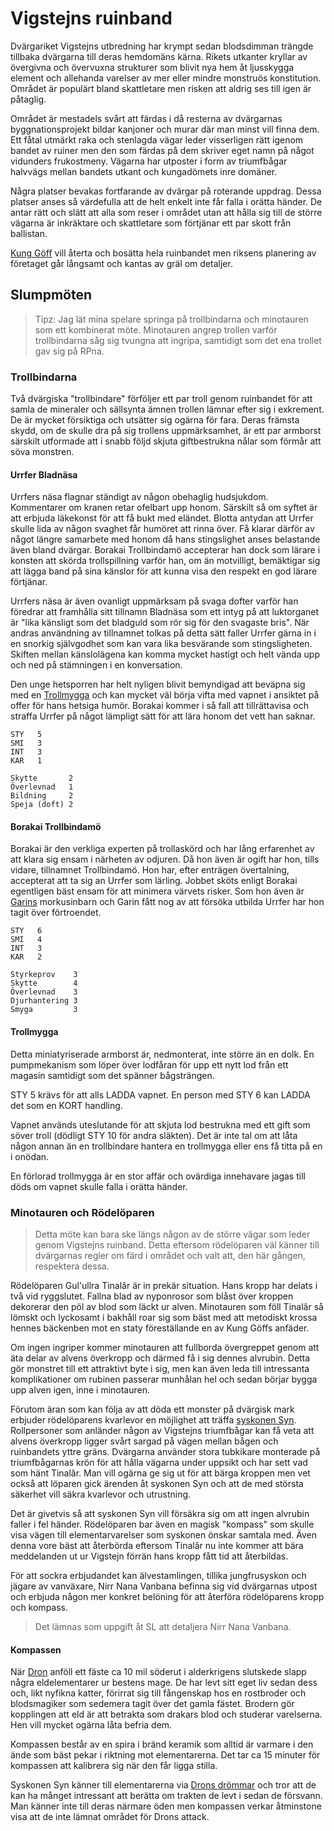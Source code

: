 <title>Vigstejns ruinband - Gravsådd</title>

# Vigstejns ruinband

Dvärgariket Vigstejns utbredning har krympt sedan blodsdimman trängde tillbaka dvärgarna till deras hemdomäns kärna. Rikets utkanter kryllar av övergivna och övervuxna strukturer som blivit nya hem åt ljusskygga element och allehanda varelser av mer eller mindre monstruös konstitution. Området är populärt bland skattletare men risken att aldrig ses till igen är påtaglig.

Området är mestadels svårt att färdas i då resterna av dvärgarnas byggnationsprojekt bildar kanjoner och murar där man minst vill finna dem. Ett fåtal utmärkt raka och stenlagda vägar leder visserligen rätt igenom bandet av ruiner men den som färdas på dem skriver eget namn på något vidunders frukostmeny. Vägarna har utposter i form av triumfbågar halvvägs mellan bandets utkant och kungadömets inre domäner.

Några platser bevakas fortfarande av dvärgar på roterande uppdrag. Dessa platser anses så värdefulla att de helt enkelt inte får falla i orätta händer. De antar rätt och slätt att alla som reser i området utan att hålla sig till de större vägarna är inkräktare och skattletare som förtjänar ett par skott från ballistan.

[Kung Göff](kung_göff.html) vill återta och bosätta hela ruinbandet men riksens planering av företaget går långsamt och kantas av gräl om detaljer.

## Slumpmöten

> Tipz: Jag lät mina spelare springa på trollbindarna och minotauren som ett kombinerat möte. Minotauren angrep trollen varför trollbindarna såg sig tvungna att ingripa, samtidigt som det ena trollet gav sig på RPna.

### Trollbindarna

Två dvärgiska "trollbindare" förföljer ett par troll genom ruinbandet för att samla de mineraler och sällsynta ämnen trollen lämnar efter sig i exkrement. De är mycket försiktiga och utsätter sig ogärna för fara. Deras främsta skydd, om de skulle dra på sig trollens uppmärksamhet, är ett par armborst särskilt utformade att i snabb följd skjuta giftbestrukna nålar som förmår att söva monstren.

#### Urrfer Bladnäsa

Urrfers näsa flagnar ständigt av någon obehaglig hudsjukdom. Kommentarer om kranen retar ofelbart upp honom. Särskilt så om syftet är att erbjuda läkekonst för att få bukt med eländet. Blotta antydan att Urrfer skulle lida av någon svaghet får humöret att rinna över. Få klarar därför av något längre samarbete med honom då hans stingslighet anses belastande även bland dvärgar. Borakai Trollbindamö accepterar han dock som lärare i konsten att skörda trollspillning varför han, om än motvilligt, bemäktigar sig att lägga band på sina känslor för att kunna visa den respekt en god lärare förtjänar.

Urrfers näsa är även ovanligt uppmärksam på svaga dofter varför han föredrar att framhålla sitt tillnamn Bladnäsa som ett intyg på att luktorganet är "lika känsligt som det bladguld som rör sig för den svagaste bris". När andras användning av tillnamnet tolkas på detta sätt faller Urrfer gärna in i en snorkig självgodhet som kan vara lika besvärande som stingsligheten. Skiften mellan känslolägena kan komma mycket hastigt och helt vända upp och ned på stämningen i en konversation.

Den unge hetsporren har helt nyligen blivit bemyndigad att beväpna sig med en [Trollmygga](#trollmygga) och kan mycket väl börja vifta med vapnet i ansiktet på offer för hans hetsiga humör. Borakai kommer i så fall att tillrättavisa och straffa Urrfer på något lämpligt sätt för att lära honom det vett han saknar.

```
STY   5
SMI   3
INT   3
KAR   1

Skytte       2
Överlevnad   1
Bildning     2
Speja (doft) 2
```

#### Borakai Trollbindamö

Borakai är den verkliga experten på trollaskörd och har lång erfarenhet av att klara sig ensam i närheten av odjuren. Då hon även är ogift har hon, tills vidare, tillnamnet Trollbindamö. Hon har, efter enträgen övertalning, accepterat att ta sig an Urrfer som lärling. Jobbet sköts enligt Borakai egentligen bäst ensam för att minimera värvets risker. Som hon även är [Garins](kung_göff.html#garin-raffir) morkusinbarn och Garin fått nog av att försöka utbilda Urrfer har hon tagit över förtroendet.

```
STY   6
SMI   4
INT   3
KAR   2

Styrkeprov    3
Skytte        4
Överlevnad    3
Djurhantering 3
Smyga         3
```

#### Trollmygga

Detta miniatyriserade armborst är, nedmonterat, inte större än en dolk. En pumpmekanism som löper över lodfåran för upp ett nytt lod från ett magasin samtidigt som det spänner bågsträngen. 

STY 5 krävs för att alls LADDA vapnet. En person med STY 6 kan LADDA det som en KORT handling.

Vapnet används uteslutande för att skjuta lod bestrukna med ett gift som söver troll (dödligt STY 10 för andra släkten). Det är inte tal om att låta någon annan än en trollbindare hantera en trollmygga eller ens få titta på en i onödan.

En förlorad trollmygga är en stor affär och ovärdiga innehavare jagas till döds om vapnet skulle falla i orätta händer.

### Minotauren och Rödelöparen

> Detta möte kan bara ske längs någon av de större vägar som leder genom Vigstejns ruinband. Detta eftersom rödelöparen väl känner till dvärgarnas regler om färd i området och valt att, den här gången, respektera dessa.

Rödelöparen Gul'ullra Tinalâr är in prekär situation. Hans kropp har delats i två vid ryggslutet. Fallna blad av nyponrosor som blåst över kroppen dekorerar den pöl av blod som läckt ur alven. Minotauren som föll Tinalâr så lömskt och lyckosamt i bakhåll roar sig som bäst med att metodiskt krossa hennes bäckenben mot en staty föreställande en av Kung Göffs anfäder.

Om ingen ingriper kommer minotauren att fullborda övergreppet genom att äta delar av alvens överkropp och därmed få i sig dennes alvrubin. Detta gör monstret till ett attraktivt byte i sig, men kan även leda till intressanta komplikationer om rubinen passerar munhålan hel och sedan börjar bygga upp alven igen, inne i minotauren.

Förutom äran som kan följa av att döda ett monster på dvärgisk mark erbjuder rödelöparens kvarlevor en möjlighet att träffa [syskonen Syn](syskonen_syn.html). Rollpersoner som anländer någon av Vigstejns triumfbågar kan få veta att alvens överkropp ligger svårt sargad på vägen mellan bågen och ruinbandets yttre gräns. Dvärgarna använder stora tubkikare monterade på triumfbågarnas krön för att hålla vägarna under uppsikt och har sett vad som hänt Tinalâr. Man vill ogärna ge sig ut för att bärga kroppen men vet också att löparen gick ärenden åt syskonen Syn och att de med största säkerhet vill säkra kvarlevor och utrustning.

Det är givetvis så att syskonen Syn vill försäkra sig om att ingen alvrubin faller i fel händer. Rödelöparen bar även en magisk "kompass" som skulle visa vägen till elementarvarelser som syskonen önskar samtala med. Även denna vore bäst att återbörda eftersom Tinalâr nu inte kommer att bära meddelanden ut ur Vigstejn förrän hans kropp fått tid att återbildas.

För att sockra erbjudandet kan älvestamlingen, tillika jungfrusyskon och jägare av vanväxare, Nirr Nana Vanbana befinna sig vid dvärgarnas utpost och erbjuda någon mer konkret belöning för att återföra rödelöparens kropp och kompass.

> Det lämnas som uppgift åt SL att detaljera Nirr Nana Vanbana.

#### Kompassen

När [Dron](ässjapott.html#dron-eldslukaren) anföll ett fäste ca 10 mil söderut i alderkrigens slutskede slapp några eldelementarer ur bestens mage. De har levt sitt eget liv sedan dess och, likt nyfikna katter, förirrat sig till fångenskap hos en rostbroder och blodsmagiker som sedemera tagit över det gamla fästet. Brodern gör kopplingen att eld är att betrakta som drakars blod och studerar varelserna. Hen vill mycket ogärna låta befria dem.

Kompassen består av en spira i bränd keramik som alltid är varmare i den ände som bäst pekar i riktning mot elementarerna. Det tar ca 15 minuter för kompassen att kalibrera sig när den får ligga stilla.

Syskonen Syn känner till elementarerna via [Drons drömmar](syskonen_syn.html#dron) och tror att de kan ha månget intressant att berätta om trakten de levt i sedan de försvann. Man känner inte till deras närmare öden men kompassen verkar åtminstone visa att de inte lämnat området för Drons attack.